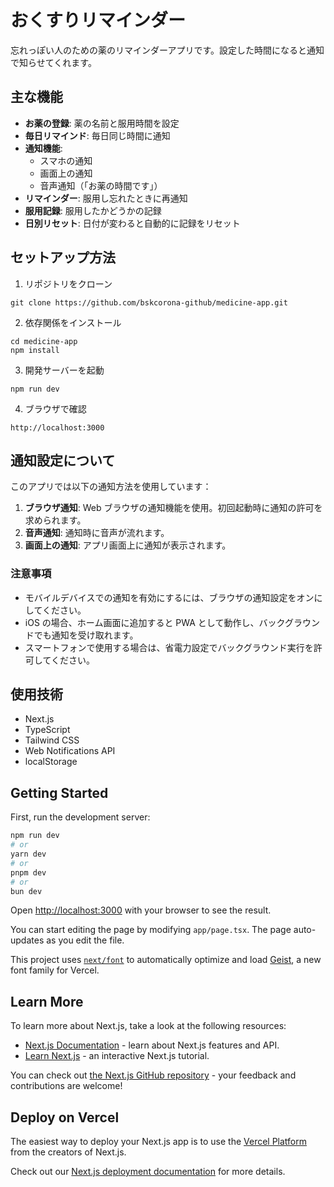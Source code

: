 # おくすりリマインダー

忘れっぽい人のための薬のリマインダーアプリです。設定した時間になると通知で知らせてくれます。

## 主な機能

- **お薬の登録**: 薬の名前と服用時間を設定
- **毎日リマインド**: 毎日同じ時間に通知
- **通知機能**:
  - スマホの通知
  - 画面上の通知
  - 音声通知（「お薬の時間です」）
- **リマインダー**: 服用し忘れたときに再通知
- **服用記録**: 服用したかどうかの記録
- **日別リセット**: 日付が変わると自動的に記録をリセット

## セットアップ方法

1. リポジトリをクローン

```
git clone https://github.com/bskcorona-github/medicine-app.git
```

2. 依存関係をインストール

```
cd medicine-app
npm install
```

3. 開発サーバーを起動

```
npm run dev
```

4. ブラウザで確認

```
http://localhost:3000
```

## 通知設定について

このアプリでは以下の通知方法を使用しています：

1. **ブラウザ通知**: Web ブラウザの通知機能を使用。初回起動時に通知の許可を求められます。
2. **音声通知**: 通知時に音声が流れます。
3. **画面上の通知**: アプリ画面上に通知が表示されます。

### 注意事項

- モバイルデバイスでの通知を有効にするには、ブラウザの通知設定をオンにしてください。
- iOS の場合、ホーム画面に追加すると PWA として動作し、バックグラウンドでも通知を受け取れます。
- スマートフォンで使用する場合は、省電力設定でバックグラウンド実行を許可してください。

## 使用技術

- Next.js
- TypeScript
- Tailwind CSS
- Web Notifications API
- localStorage

## Getting Started

First, run the development server:

```bash
npm run dev
# or
yarn dev
# or
pnpm dev
# or
bun dev
```

Open [http://localhost:3000](http://localhost:3000) with your browser to see the result.

You can start editing the page by modifying `app/page.tsx`. The page auto-updates as you edit the file.

This project uses [`next/font`](https://nextjs.org/docs/app/building-your-application/optimizing/fonts) to automatically optimize and load [Geist](https://vercel.com/font), a new font family for Vercel.

## Learn More

To learn more about Next.js, take a look at the following resources:

- [Next.js Documentation](https://nextjs.org/docs) - learn about Next.js features and API.
- [Learn Next.js](https://nextjs.org/learn) - an interactive Next.js tutorial.

You can check out [the Next.js GitHub repository](https://github.com/vercel/next.js) - your feedback and contributions are welcome!

## Deploy on Vercel

The easiest way to deploy your Next.js app is to use the [Vercel Platform](https://vercel.com/new?utm_medium=default-template&filter=next.js&utm_source=create-next-app&utm_campaign=create-next-app-readme) from the creators of Next.js.

Check out our [Next.js deployment documentation](https://nextjs.org/docs/app/building-your-application/deploying) for more details.
